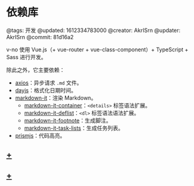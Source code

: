 # 依赖库

@tags: 开发
@updated: 1612334783000
@creator: AkrISrn
@updater: AkrISrn
@commit: 81d16a2

v-no 使用 Vue.js（+ vue-router + vue-class-component）+ TypeScript + Sass 进行开发。

除此之外，它主要依赖：

- [axios](https://github.com/axios/axios)：异步请求 `.md` 文件。
- [dayjs](https://github.com/iamkun/dayjs)：格式化日期时间。
- [markdown-it](https://github.com/markdown-it/markdown-it)：渲染 Markdown。
    - [markdown-it-container](https://github.com/markdown-it/markdown-it-container)：`<details>` 标签语法扩展。
    - [markdown-it-deflist](https://github.com/markdown-it/markdown-it-deflist)：`<dl>` 标签语法语法扩展。
    - [markdown-it-footnote](https://github.com/markdown-it/markdown-it-footnote)：生成脚注。
    - [markdown-it-task-lists](https://github.com/revin/markdown-it-task-lists)：生成任务列表。
- [prismjs](https://github.com/PrismJS/prism)：代码高亮。

## [+](/zh/docs/markdown-it.md)

## [+](/zh/docs/prismjs.md)
